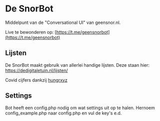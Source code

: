 # De SnorBot

Middelpunt van de "Conversational UI" van geensnor.nl.

Live te bewonderen op: [https://t.me/geensnorbot](https://t.me/geensnorbot)

## Lijsten

De SnorBot maakt gebruik van allerlei handige lijsten. Deze staan hier:
<https://dedigitaletuin.nl/lijsten/>

Covid cijfers dankzij [hungrxyz](https://github.com/hungrxyz)

## Settings

Bot heeft een config.php nodig om wat settings uit op te halen. Hernoem config_example.php naar config.php en vul de key's e.d.
